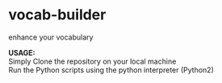 vocab-builder
=============

enhance your vocabulary

<b>USAGE:</b><br/>
Simply Clone the repository on your local machine <br/>
Run the Python scripts using the python interpreter (Python2) <br/>
